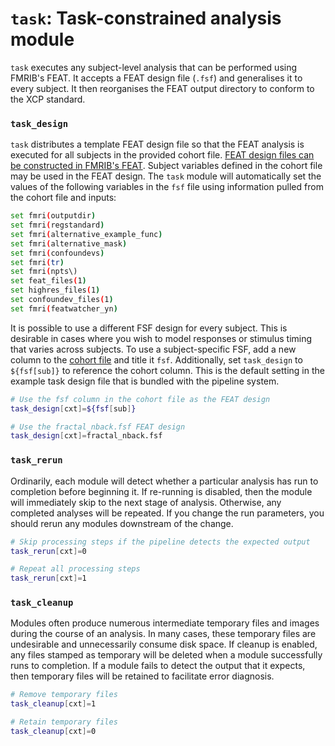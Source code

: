 # `task`: Task-constrained analysis module

`task` executes any subject-level analysis that can be performed using FMRIB's FEAT. It accepts a FEAT design file (`.fsf`) and generalises it to every subject. It then reorganises the FEAT output directory to conform to the XCP standard.

### `task_design`

`task` distributes a template FEAT design file so that the FEAT analysis is executed for all subjects in the provided cohort file. [FEAT design files can be constructed in FMRIB's FEAT](https://fsl.fmrib.ox.ac.uk/fsl/fslwiki/FEAT/UserGuide). Subject variables defined in the cohort file may be used in the FEAT design. The `task` module will automatically set the values of the following variables in the `fsf` file using information pulled from the cohort file and inputs:

```bash
set fmri(outputdir)
set fmri(regstandard)
set fmri(alternative_example_func)
set fmri(alternative_mask)
set fmri(confoundevs)
set fmri(tr)
set fmri(npts\)
set feat_files(1)
set highres_files(1)
set confoundev_files(1)
set fmri(featwatcher_yn)
```

It is possible to use a different FSF design for every subject. This is desirable in cases where you wish to model responses or stimulus timing that varies across subjects. To use a subject-specific FSF, add a new column to the [cohort file](https://pipedocs.github.io/config/cohort.html) and title it `fsf`. Additionally, set `task_design` to `${fsf[sub]}` to reference the cohort column. This is the default setting in the example task design file that is bundled with the pipeline system.

```bash
# Use the fsf column in the cohort file as the FEAT design
task_design[cxt]=${fsf[sub]}

# Use the fractal_nback.fsf FEAT design
task_design[cxt]=fractal_nback.fsf
```

### `task_rerun`

Ordinarily, each module will detect whether a particular analysis has run to completion before beginning it. If re-running is disabled, then the module will immediately skip to the next stage of analysis. Otherwise, any completed analyses will be repeated. If you change the run parameters, you should rerun any modules downstream of the change.

```bash
# Skip processing steps if the pipeline detects the expected output
task_rerun[cxt]=0

# Repeat all processing steps
task_rerun[cxt]=1
```

### `task_cleanup`

Modules often produce numerous intermediate temporary files and images during the course of an analysis. In many cases, these temporary files are undesirable and unnecessarily consume disk space. If cleanup is enabled, any files stamped as temporary will be deleted when a module successfully runs to completion. If a module fails to detect the output that it expects, then temporary files will be retained to facilitate error diagnosis.

```bash
# Remove temporary files
task_cleanup[cxt]=1

# Retain temporary files
task_cleanup[cxt]=0
```
